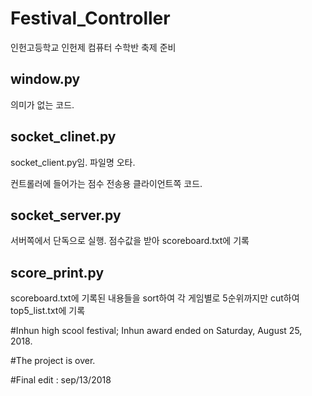 # Festival_Controller

인헌고등학교
인헌제 컴퓨터 수학반 축제 준비

window.py
-------------
의미가 없는 코드.


socket_clinet.py
-------------
socket_client.py임. 파일명 오타.

컨트롤러에 들어가는 점수 전송용 클라이언트쪽 코드.


socket_server.py
-------------
서버쪽에서 단독으로 실행. 점수값을 받아 scoreboard.txt에 기록



score_print.py
-------------
scoreboard.txt에 기록된 내용들을 sort하여 각 게임별로 5순위까지만 cut하여 top5_list.txt에 기록


#Inhun high scool festival; Inhun award ended on Saturday, August 25, 2018.

#The project is over.

#Final edit : sep/13/2018
